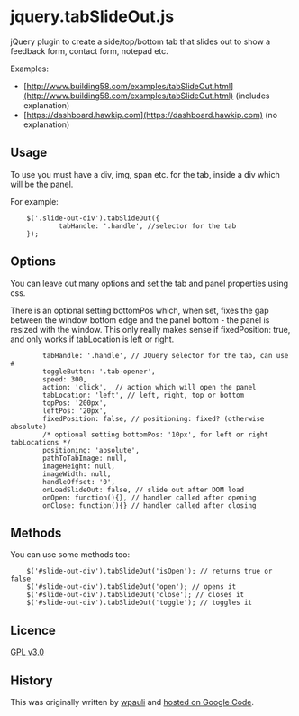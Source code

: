 jquery.tabSlideOut.js
=====================

jQuery plugin to create a side/top/bottom tab that slides out to show a feedback form, contact form, notepad etc.

Examples:

 *  [http://www.building58.com/examples/tabSlideOut.html](http://www.building58.com/examples/tabSlideOut.html) (includes explanation)
 * [https://dashboard.hawkip.com](https://dashboard.hawkip.com) (no explanation)

Usage
-----

To use you must have a div, img, span etc. for the tab, inside a div which will be the panel.

For example:

        $('.slide-out-div').tabSlideOut({
                tabHandle: '.handle', //selector for the tab
        });


Options
-------

You can leave out many options and set the tab and panel properties using css.

There is an optional setting bottomPos which, when set, fixes the gap between the window
bottom edge and the panel bottom - the panel is resized with the window. This only
really makes sense if fixedPosition: true, and only works if tabLocation is
left or right.

            tabHandle: '.handle', // JQuery selector for the tab, can use #
            toggleButton: '.tab-opener',
            speed: 300,
            action: 'click',  // action which will open the panel
            tabLocation: 'left', // left, right, top or bottom
            topPos: '200px',
            leftPos: '20px',
            fixedPosition: false, // positioning: fixed? (otherwise absolute)
            /* optional setting bottomPos: '10px', for left or right tabLocations */
            positioning: 'absolute',
            pathToTabImage: null,
            imageHeight: null,
            imageWidth: null,
            handleOffset: '0',
            onLoadSlideOut: false, // slide out after DOM load
            onOpen: function(){}, // handler called after opening
            onClose: function(){} // handler called after closing

Methods
-------

You can use some methods too:

        $('#slide-out-div').tabSlideOut('isOpen'); // returns true or false
        $('#slide-out-div').tabSlideOut('open'); // opens it
        $('#slide-out-div').tabSlideOut('close'); // closes it
        $('#slide-out-div').tabSlideOut('toggle'); // toggles it


Licence
-------

[GPL v3.0](http://www.gnu.org/licenses/gpl.html)

History
-------

This was originally written by [wpauli](http://wpaoli.building58.com/) and [hosted on Google Code](http://code.google.com/p/tab-slide-out/).